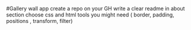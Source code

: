#Gallery wall app
create a repo on your GH
write a clear readme
in about section choose css and html
tools you might need ( border, padding, positions , transform, filter)
